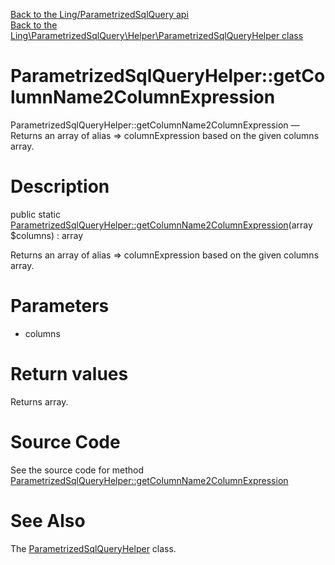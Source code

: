 [Back to the Ling/ParametrizedSqlQuery api](https://github.com/lingtalfi/ParametrizedSqlQuery/blob/master/doc/api/Ling/ParametrizedSqlQuery.md)<br>
[Back to the Ling\ParametrizedSqlQuery\Helper\ParametrizedSqlQueryHelper class](https://github.com/lingtalfi/ParametrizedSqlQuery/blob/master/doc/api/Ling/ParametrizedSqlQuery/Helper/ParametrizedSqlQueryHelper.md)


ParametrizedSqlQueryHelper::getColumnName2ColumnExpression
================



ParametrizedSqlQueryHelper::getColumnName2ColumnExpression — Returns an array of alias => columnExpression based on the given columns array.




Description
================


public static [ParametrizedSqlQueryHelper::getColumnName2ColumnExpression](https://github.com/lingtalfi/ParametrizedSqlQuery/blob/master/doc/api/Ling/ParametrizedSqlQuery/Helper/ParametrizedSqlQueryHelper/getColumnName2ColumnExpression.md)(array $columns) : array




Returns an array of alias => columnExpression based on the given columns array.




Parameters
================


- columns

    


Return values
================

Returns array.








Source Code
===========
See the source code for method [ParametrizedSqlQueryHelper::getColumnName2ColumnExpression](https://github.com/lingtalfi/ParametrizedSqlQuery/blob/master/Helper/ParametrizedSqlQueryHelper.php#L18-L48)


See Also
================

The [ParametrizedSqlQueryHelper](https://github.com/lingtalfi/ParametrizedSqlQuery/blob/master/doc/api/Ling/ParametrizedSqlQuery/Helper/ParametrizedSqlQueryHelper.md) class.



